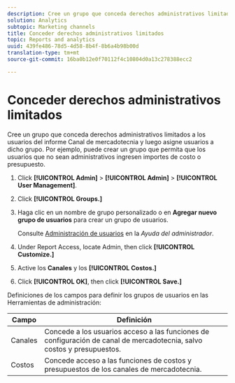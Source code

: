 ```yaml
---
description: Cree un grupo que conceda derechos administrativos limitados a los usuarios del informe Canal de mercadotecnia y luego asigne usuarios a dicho grupo. Por ejemplo, puede crear un grupo que permita que los usuarios que no sean administrativos ingresen importes de costo o presupuesto.
solution: Analytics
subtopic: Marketing channels
title: Conceder derechos administrativos limitados
topic: Reports and analytics
uuid: 439fe486-78d5-4d58-8b4f-8b6a4b98b00d
translation-type: tm+mt
source-git-commit: 16ba0b12e0f70112f4c10804d0a13c278388ecc2

---
```



# Conceder derechos administrativos limitados

Cree un grupo que conceda derechos administrativos limitados a los usuarios del informe Canal de mercadotecnia y luego asigne usuarios a dicho grupo. Por ejemplo, puede crear un grupo que permita que los usuarios que no sean administrativos ingresen importes de costo o presupuesto.

1. Click **[!UICONTROL Admin]** &gt; **[!UICONTROL Admin]** &gt; **[!UICONTROL User Management]**.
1. Click **[!UICONTROL Groups.]**
1. Haga clic en un nombre de grupo personalizado o en **Agregar nuevo grupo de usuarios** para crear un grupo de usuarios.

   Consulte [Administración de usuarios](https://marketing.adobe.com/resources/help/en_US/reference/user_management.html) en la *Ayuda del administrador*.

1. Under Report Access, locate Admin, then click **[!UICONTROL Customize.]**
1. Active los **Canales** y los **[!UICONTROL Costos.]**
1. Click **[!UICONTROL OK]**, then click **[!UICONTROL Save.]**

Definiciones de los campos para definir los grupos de usuarios en las Herramientas de administración:

| Campo | Definición |
|--- |--- |
| Canales | Concede a los usuarios acceso a las funciones de configuración de canal de mercadotecnia, salvo costos y presupuestos. |
| Costos | Concede acceso a las funciones de costos y presupuestos de los canales de mercadotecnia. |
